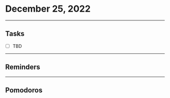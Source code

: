 # December 25, 2022
-----------
## Tasks
- [ ] TBD

-------------------------------- 
## Reminders

--------------------------
## Pomodoros

